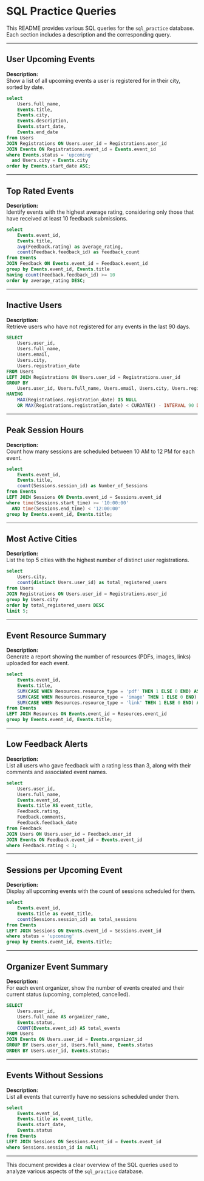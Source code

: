 # SQL Practice Queries

This README provides various SQL queries for the `sql_practice` database. Each section includes a description and the corresponding query.

---

## User Upcoming Events

**Description:**  
Show a list of all upcoming events a user is registered for in their city, sorted by date.

```sql
select 
    Users.full_name, 
    Events.title, 
    Events.city, 
    Events.description, 
    Events.start_date, 
    Events.end_date 
from Users 
JOIN Registrations ON Users.user_id = Registrations.user_id 
JOIN Events ON Registrations.event_id = Events.event_id 
where Events.status = 'upcoming'
  and Users.city = Events.city
order by Events.start_date ASC;
```

---

## Top Rated Events

**Description:**  
Identify events with the highest average rating, considering only those that have received at least 10 feedback submissions.

```sql
select 
    Events.event_id, 
    Events.title, 
    avg(Feedback.rating) as average_rating, 
    count(Feedback.feedback_id) as feedback_count
from Events 
JOIN Feedback ON Events.event_id = Feedback.event_id
group by Events.event_id, Events.title
having count(Feedback.feedback_id) >= 10
order by average_rating DESC;
```

---

## Inactive Users

**Description:**  
Retrieve users who have not registered for any events in the last 90 days.

```sql
SELECT 
    Users.user_id,
    Users.full_name,
    Users.email,
    Users.city,
    Users.registration_date
FROM Users 
LEFT JOIN Registrations ON Users.user_id = Registrations.user_id
GROUP BY 
    Users.user_id, Users.full_name, Users.email, Users.city, Users.registration_date
HAVING 
    MAX(Registrations.registration_date) IS NULL 
    OR MAX(Registrations.registration_date) < CURDATE() - INTERVAL 90 DAY;
```

---

## Peak Session Hours

**Description:**  
Count how many sessions are scheduled between 10 AM to 12 PM for each event.

```sql
select 
    Events.event_id, 
    Events.title, 
    count(Sessions.session_id) as Number_of_Sessions
from Events 
LEFT JOIN Sessions ON Events.event_id = Sessions.event_id
where time(Sessions.start_time) >= '10:00:00' 
  AND time(Sessions.end_time) < '12:00:00'
group by Events.event_id, Events.title;
```

---

## Most Active Cities

**Description:**  
List the top 5 cities with the highest number of distinct user registrations.

```sql
select 
    Users.city, 
    count(distinct Users.user_id) as total_registered_users
from Users 
JOIN Registrations ON Users.user_id = Registrations.user_id
group by Users.city
order by total_registered_users DESC
limit 5;
```

---

## Event Resource Summary

**Description:**  
Generate a report showing the number of resources (PDFs, images, links) uploaded for each event.

```sql
select 
    Events.event_id, 
    Events.title, 
    SUM(CASE WHEN Resources.resource_type = 'pdf' THEN 1 ELSE 0 END) AS pdf_count,
    SUM(CASE WHEN Resources.resource_type = 'image' THEN 1 ELSE 0 END) AS image_count,
    SUM(CASE WHEN Resources.resource_type = 'link' THEN 1 ELSE 0 END) AS link_count
from Events 
LEFT JOIN Resources ON Events.event_id = Resources.event_id
group by Events.event_id, Events.title;
```

---

## Low Feedback Alerts

**Description:**  
List all users who gave feedback with a rating less than 3, along with their comments and associated event names.

```sql
select 
    Users.user_id, 
    Users.full_name, 
    Events.event_id,
    Events.title AS event_title, 
    Feedback.rating,
    Feedback.comments, 
    Feedback.feedback_date
from Feedback 
JOIN Users ON Users.user_id = Feedback.user_id 
JOIN Events ON Feedback.event_id = Events.event_id 
where Feedback.rating < 3;
```

---

## Sessions per Upcoming Event

**Description:**  
Display all upcoming events with the count of sessions scheduled for them.

```sql
select 
    Events.event_id, 
    Events.title as event_title, 
    count(Sessions.session_id) as total_sessions
from Events 
LEFT JOIN Sessions ON Events.event_id = Sessions.event_id
where status = 'upcoming'
group by Events.event_id, Events.title;
```

---

## Organizer Event Summary

**Description:**  
For each event organizer, show the number of events created and their current status (upcoming, completed, cancelled).

```sql
SELECT 
    Users.user_id, 
    Users.full_name AS organizer_name,
    Events.status, 
    COUNT(Events.event_id) AS total_events
FROM Users 
JOIN Events ON Users.user_id = Events.organizer_id
GROUP BY Users.user_id, Users.full_name, Events.status
ORDER BY Users.user_id, Events.status;
```

---

## Events Without Sessions

**Description:**  
List all events that currently have no sessions scheduled under them.

```sql
select 
    Events.event_id, 
    Events.title as event_title, 
    Events.start_date, 
    Events.status
from Events 
LEFT JOIN Sessions ON Sessions.event_id = Events.event_id 
where Sessions.session_id is null;
```

---

This document provides a clear overview of the SQL queries used to analyze various aspects of the `sql_practice` database.
